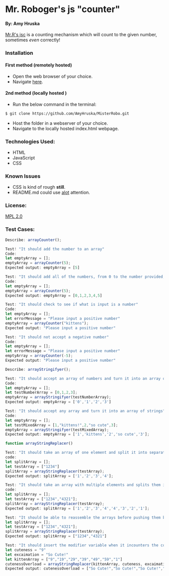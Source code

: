 # Mr. Roboger's js "counter"
#### By: Amy Hruska
[Mr.R's jsc](https://github.com/AmyHruska/MisterRobo) is a counting mechanism which will count to the given number, sometimes *even* correctly!
### Installation
#### First method (remotely hosted)
* Open the web browser of your choice. 
* Navigate [here](https://amyhruska.github.io/MisterRobo).
#### 2nd method (locally hosted <advanced> )
* Run the below command in the terminal: 
````bash
$ git clone https://github.com/AmyHruska/MisterRobo.git
````
* Host the folder in a webserver of your choice.
* Navigate to the locally hosted index.html webpage.
### Technologies Used:
* HTML
* JavaScript
* CSS
### Known Issues
* CSS is kind of rough **still**.
* README.md could use [alot](https://knowyourmeme.com/memes/the-alot) attention.
### License:
[MPL 2.0](https://www.mozilla.org/en-US/MPL/2.0/)

### Test Cases:
```js
Describe: arrayCounter();

Test! "It should add the number to an array"
Code: 
let emptyArray = [];
emptyArray = arrayCounter(5);
Expected output: emptyArray = [5]

Test: "It should add all of the numbers, from 0 to the number provided, to the array"
Code: 
let emptyArray = [];
emptyArray = arrayCounter(5);
Expected output: emptyArray = [0,1,2,3,4,5]

Test: "It should check to see if what is input is a number"
Code: 
let emptyArray = [];
let errorMessage = "Please input a positive number"
emptyArray = arrayCounter("kittens");
Expected output: "Please input a positive number"

Test: "It should not accept a negative number"
Code:
let emptyArray = [];
let errorMessage = "Please input a positive number"
emptyArray = arrayCounter(-5);
Expected output: "Please input a positive number"

Describe: arrayStringifyer();

Test: "It should accept an array of numbers and turn it into an array of strings"
Code: 
let emptyArray = [];
let testNumberArray = [0,1,2,3];
emptyArray = arrayStringifyer(testNumberArray);
Expected output: emptyArray = ['0','1','2','3']

Test: "It should accept any array and turn it into an array of strings"
Code: 
let emptyArray = [];
let testMixedArray = [1,"kittens!",2,"so cute",3];
emptyArray = arrayStringifyer(testMixedArray);
Expected output: emptyArray = ['1','kittens','2','so cute','3'];

function arrayStringReplacer()

Test: "It should take an array of one element and split it into separate elements"
code:
let splitArray = [];
let testArray = ["1234"]
splitArray = arrayStringReplacer(testArray);
Expected output: splitArray = ['1','2','3','4'];

Test: "It should take an array with multiple elements and splits them into separate elements"
code:
let splitArray = [];
let testArray = ["1234","4321"];
splitArray = arrayStringReplacer(testArray);
Expected output: splitArray = ['1','2','3','4','4','3','2','1'];

Test: "It should be able to reassemble the arrays before pushing them back into the original array"
let splitArray = [];
let testArray = ["1234","4321"];
splitArray = arrayStringReplacer(testArray);
Expected output: splitArray = ["1234","4321"]

Test: "It should insert the modifier variable when it incounters the comparator variable inside the array"
let cuteness = "9"
let excaimation = "So Cute!"
let kittenArray = ["9","19","29","39","49","59","1"]
cutenessOverload = arrayStringReplacer(kittenArray, cuteness, excaimation)
Expected output: cutenessOverload = ["So Cute!","So Cute!","So Cute!","So Cute!","So Cute!","1"]
```
